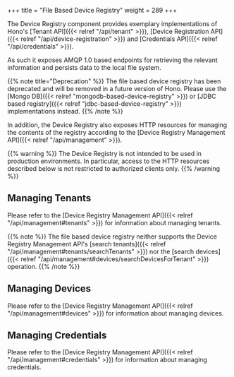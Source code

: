 +++
title = "File Based Device Registry"
weight = 289
+++

The Device Registry component provides exemplary implementations of Hono's [Tenant API]({{< relref "/api/tenant" >}}), [Device Registration API]({{< relref "/api/device-registration" >}}) and [Credentials API]({{< relref "/api/credentials" >}}).

<!--more-->
As such it exposes AMQP 1.0 based endpoints for retrieving the relevant information and persists data to the local file
system.

{{% note title="Deprecation" %}}
The file based device registry has been deprecated and will be removed in a future version of Hono.
Please use the [Mongo DB]({{< relref "mongodb-based-device-registry" >}}) or
[JDBC based registry]({{< relref "jdbc-based-device-registry" >}}) implementations instead.
{{% /note %}}

In addition, the Device Registry also exposes HTTP resources for managing the contents of the registry according to the
[Device Registry Management API]({{< relref "/api/management" >}}).

{{% warning %}}
The Device Registry is not intended to be used in production environments. In particular, access to the HTTP resources described below is not restricted to authorized clients only.
{{% /warning %}}

## Managing Tenants

Please refer to the [Device Registry Management API]({{< relref "/api/management#tenants" >}}) for information about managing tenants.

{{% note %}}
The file based device registry neither supports the Device Registry Management API's
[search tenants]({{< relref "/api/management#tenants/searchTenants" >}}) nor the
[search devices]({{< relref "/api/management#devices/searchDevicesForTenant" >}}) operation.
{{% /note %}}

## Managing Devices

Please refer to the [Device Registry Management API]({{< relref "/api/management#devices" >}}) for information about managing devices.

## Managing Credentials

Please refer to the [Device Registry Management API]({{< relref "/api/management#credentials" >}}) for information about managing credentials.
